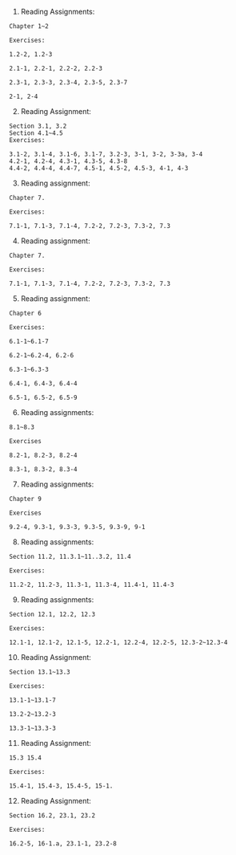 1. Reading Assignments:
```
Chapter 1~2

Exercises:

1.2-2, 1.2-3

2.1-1, 2.2-1, 2.2-2, 2.2-3

2.3-1, 2.3-3, 2.3-4, 2.3-5, 2.3-7

2-1, 2-4
```
2. Reading Assignment:
```
Section 3.1, 3.2
Section 4.1~4.5
Exercises:

3.1-2, 3.1-4, 3.1-6, 3.1-7, 3.2-3, 3-1, 3-2, 3-3a, 3-4
4.2-1, 4.2-4, 4.3-1, 4.3-5, 4.3-8
4.4-2, 4.4-4, 4.4-7, 4.5-1, 4.5-2, 4.5-3, 4-1, 4-3
```

3. Reading assignment:
```
Chapter 7.

Exercises:

7.1-1, 7.1-3, 7.1-4, 7.2-2, 7.2-3, 7.3-2, 7.3
```
4. Reading assignment:
```
Chapter 7.

Exercises:

7.1-1, 7.1-3, 7.1-4, 7.2-2, 7.2-3, 7.3-2, 7.3
```
5. Reading assignment:
```
Chapter 6

Exercises:

6.1-1~6.1-7

6.2-1~6.2-4, 6.2-6

6.3-1~6.3-3

6.4-1, 6.4-3, 6.4-4

6.5-1, 6.5-2, 6.5-9
```

6. Reading assignments:
```
8.1~8.3

Exercises

8.2-1, 8.2-3, 8.2-4

8.3-1, 8.3-2, 8.3-4
```
7. Reading assignments:
```
Chapter 9

Exercises

9.2-4, 9.3-1, 9.3-3, 9.3-5, 9.3-9, 9-1
```
8. Reading assignments:
```
Section 11.2, 11.3.1~11..3.2, 11.4

Exercises:

11.2-2, 11.2-3, 11.3-1, 11.3-4, 11.4-1, 11.4-3
```
 
9. Reading assignments:
```
Section 12.1, 12.2, 12.3

Exercises:

12.1-1, 12.1-2, 12.1-5, 12.2-1, 12.2-4, 12.2-5, 12.3-2~12.3-4
```
10. Reading Assignment:
```
Section 13.1~13.3

Exercises:

13.1-1~13.1-7

13.2-2~13.2-3

13.3-1~13.3-3

```

11. Reading Assignment:
```
15.3 15.4

Exercises:

15.4-1, 15.4-3, 15.4-5, 15-1.

```

12. Reading Assignment:
```
Section 16.2, 23.1, 23.2

Exercises:

16.2-5, 16-1.a, 23.1-1, 23.2-8

```
